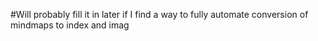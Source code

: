 #Will probably fill it in later if I find a way to fully automate conversion of mindmaps to index and imag

